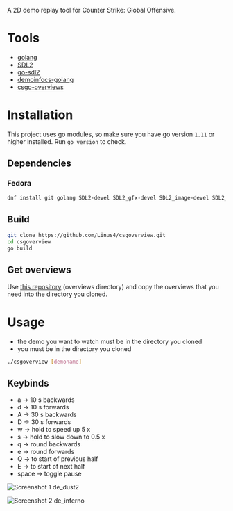 A 2D demo replay tool for Counter Strike: Global Offensive.

# Tools

* [golang](https://golang.org/)
* [SDL2](https://wiki.libsdl.org/Introduction)
* [go-sdl2](https://github.com/veandco/go-sdl2)
* [demoinfocs-golang](https://github.com/markus-wa/demoinfocs-golang)
* [csgo-overviews](https://github.com/zoidbergwill/csgo-overviews)

# Installation

This project uses go modules, so make sure you have go version `1.11` or higher
installed. Run `go version` to check.

## Dependencies

### Fedora

```sh
dnf install git golang SDL2-devel SDL2_gfx-devel SDL2_image-devel SDL2_ttf-devel
```

## Build

```sh
git clone https://github.com/Linus4/csgoverview.git
cd csgoverview
go build
```

## Get overviews

Use [this repository](https://github.com/zoidbergwill/csgo-overviews)
(overviews directory) and copy the overviews that you need into the directory
you cloned.

# Usage

* the demo you want to watch must be in the directory you cloned
* you must be in the directory you cloned

```sh
./csgoverview [demoname]
```

## Keybinds

* a -> 10 s backwards
* d -> 10 s forwards
* A -> 30 s backwards
* D -> 30 s forwards
* w -> hold to speed up 5 x
* s -> hold to slow down to 0.5 x
* q -> round backwards
* e -> round forwards
* Q -> to start of previous half
* E -> to start of next half
* space -> toggle pause

![Screenshot 1 de_dust2](https://i.imgur.com/FpPy5WV.png)

![Screenshot 2 de_inferno](https://i.imgur.com/VrWOKzJ.png)

